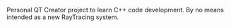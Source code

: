 Personal QT Creator project to learn C++ code development.
By no means intended as a new RayTracing system.
